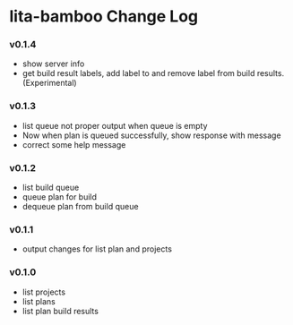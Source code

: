 # lita-bamboo Change Log

### v0.1.4
* show server info
* get build result labels, add label to and remove label from build results. (Experimental)

### v0.1.3
* list queue not proper output when queue is empty
* Now when plan is queued successfully, show response with message
* correct some help message

### v0.1.2
* list build queue
* queue plan for build
* dequeue plan from build queue

### v0.1.1
* output changes for list plan and projects

### v0.1.0
* list projects
* list plans
* list plan build results
